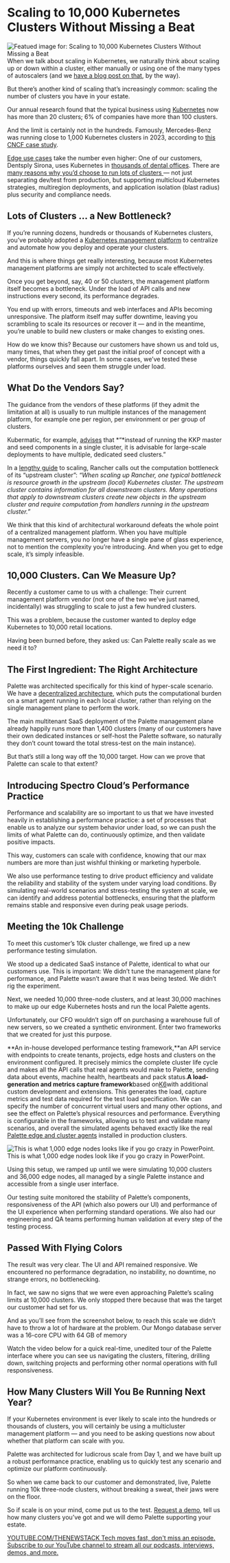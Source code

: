 # Scaling to 10,000 Kubernetes Clusters Without Missing a Beat
![Featued image for: Scaling to 10,000 Kubernetes Clusters Without Missing a Beat](https://cdn.thenewstack.io/media/2024/10/8fb30933-datacenter2-1024x576.jpg)
When we talk about scaling in Kubernetes, we naturally think about scaling up or down within a cluster, either manually or using one of the many types of autoscalers (and we [have a blog post on that](https://www.spectrocloud.com/blog/kubernetes-autoscaling-patterns-hpa-vpa-and-keda), by the way).

But there’s another kind of scaling that’s increasingly common: scaling the number of clusters you have in your estate.

Our annual research found that the typical business using [Kubernetes](https://thenewstack.io/kubernetes/) now has more than 20 clusters; 6% of companies have more than 100 clusters.

And the limit is certainly not in the hundreds. Famously, Mercedes-Benz was running close to 1,000 Kubernetes clusters in 2023, according to [this CNCF case study](https://www.cncf.io/case-studies/mercedes-benz/).

[Edge use cases](https://thenewstack.io/the-challenge-of-scaling-the-intelligent-edge/) take the number even higher: One of our customers, Dentsply Sirona, uses Kubernetes in [thousands of dental offices](https://kccnceu2024.sched.com/event/1YeS4).
There are [many reasons why you’d choose to run lots of clusters ](https://www.spectrocloud.com/blog/why-you-need-kubernetes-multi-cluster-management)— not just separating dev/test from production, but supporting multicloud Kubernetes strategies, multiregion deployments, and application isolation (blast radius) plus security and compliance needs.

## Lots of Clusters … a New Bottleneck?
If you’re running dozens, hundreds or thousands of Kubernetes clusters, you’ve probably adopted a [Kubernetes management platform](https://www.spectrocloud.com/blog/what-is-an-enterprise-kubernetes-management-platform) to centralize and automate how you deploy and operate your clusters.

And this is where things get really interesting, because most Kubernetes management platforms are simply not architected to scale effectively.

Once you get beyond, say, 40 or 50 clusters, the management platform itself becomes a bottleneck. Under the load of API calls and new instructions every second, its performance degrades.

You end up with errors, timeouts and web interfaces and APIs becoming unresponsive. The platform itself may suffer downtime, leaving you scrambling to scale its resources or recover it — and in the meantime, you’re unable to build new clusters or make changes to existing ones.

How do we know this? Because our customers have shown us and told us, many times, that when they get past the initial proof of concept with a vendor, things quickly fall apart. In some cases, we’ve tested these platforms ourselves and seen them struggle under load.

## What Do the Vendors Say?
The guidance from the vendors of these platforms (if they admit the limitation at all) is usually to run multiple instances of the management platform, for example one per region, per environment or per group of clusters.

Kubermatic, for example, [advises](https://docs.kubermatic.com/kubermatic/v2.26/architecture/) that *“*instead of running the KKP master and seed components in a single cluster, it is advisable for large-scale deployments to have multiple, dedicated seed clusters.”

In a [lengthy guide](https://ranchermanager.docs.rancher.com/reference-guides/best-practices/rancher-server/tuning-and-best-practices-for-rancher-at-scale) to scaling, Rancher calls out the computation bottleneck of its “upstream cluster”: *“*When scaling up Rancher, one typical bottleneck is resource growth in the upstream (local) Kubernetes cluster. The upstream cluster contains information for all downstream clusters. Many operations that apply to downstream clusters create new objects in the upstream cluster and require computation from handlers running in the upstream cluster.*”*

We think that this kind of architectural workaround defeats the whole point of a centralized management platform. When you have multiple management servers, you no longer have a single pane of glass experience, not to mention the complexity you’re introducing. And when you get to edge scale, it’s simply infeasible.

## 10,000 Clusters. Can We Measure Up?
Recently a customer came to us with a challenge: Their current management platform vendor (not one of the two we’ve just named, incidentally) was struggling to scale to just a few hundred clusters.

This was a problem, because the customer wanted to deploy edge Kubernetes to 10,000 retail locations.

Having been burned before, they asked us: Can Palette really scale as we need it to?

## The First Ingredient: The Right Architecture
Palette was architected specifically for this kind of hyper-scale scenario. We have a [decentralized architecture](https://www.spectrocloud.com/product/decentralized-architecture), which puts the computational burden on a smart agent running in each local cluster, rather than relying on the single management plane to perform the work.

The main multitenant SaaS deployment of the Palette management plane already happily runs more than 1,400 clusters (many of our customers have their own dedicated instances or self-host the Palette software, so naturally they don’t count toward the total stress-test on the main instance).

But that’s still a long way off the 10,000 target. How can we prove that Palette can scale to that extent?

## Introducing Spectro Cloud’s Performance Practice
Performance and scalability are so important to us that we have invested heavily in establishing a performance practice: a set of processes that enable us to analyze our system behavior under load, so we can push the limits of what Palette can do, continuously optimize, and then validate positive impacts.

This way, customers can scale with confidence, knowing that our max numbers are more than just wishful thinking or marketing hyperbole.

We also use performance testing to drive product efficiency and validate the reliability and stability of the system under varying load conditions. By simulating real-world scenarios and stress-testing the system at scale, we can identify and address potential bottlenecks, ensuring that the platform remains stable and responsive even during peak usage periods.

## Meeting the 10k Challenge
To meet this customer’s 10k cluster challenge, we fired up a new performance testing simulation.

We stood up a dedicated SaaS instance of Palette, identical to what our customers use. This is important: We didn’t tune the management plane for performance, and Palette wasn’t aware that it was being tested. We didn’t rig the experiment.

Next, we needed 10,000 three-node clusters, and at least 30,000 machines to make up our edge Kubernetes hosts and run the local Palette agents.

Unfortunately, our CFO wouldn’t sign off on purchasing a warehouse full of new servers, so we created a synthetic environment. Enter two frameworks that we created for just this purpose.

**An in-house developed performance testing framework,**an API service with endpoints to create tenants, projects, edge hosts and clusters on the environment configured. It precisely mimics the complete cluster life cycle and makes all the API calls that real agents would make to Palette, sending data about events, machine health, heartbeats and pack status.**A load-generation and metrics capture framework**based on[K6](https://k6.io/)with additional custom development and extensions. This generates the load, capture metrics and test data required for the test load specification. We can specify the number of concurrent virtual users and many other options, and see the effect on Palette’s physical resources and performance.
Everything is configurable in the frameworks, allowing us to test and validate many scenarios, and overall the simulated agents behaved exactly like the real [Palette edge and cluster agents](https://thenewstack.io/virtual-kubernetes-clusters-with-spectro-cloud-palette/) installed in production clusters.

![This is what 1,000 edge nodes looks like if you go crazy in PowerPoint.](https://cdn.thenewstack.io/media/2024/10/47e0ecf1-image4-1024x599.png)
This is what 1,000 edge nodes look like if you go crazy in PowerPoint.

Using this setup, we ramped up until we were simulating 10,000 clusters and 36,000 edge nodes, all managed by a single Palette instance and accessible from a single user interface.

Our testing suite monitored the stability of Palette’s components, responsiveness of the API (which also powers our UI) and performance of the UI experience when performing standard operations. We also had our engineering and QA teams performing human validation at every step of the testing process.

## Passed With Flying Colors
The result was very clear. The UI and API remained responsive. We encountered no performance degradation, no instability, no downtime, no strange errors, no bottlenecking.

In fact, we saw no signs that we were even approaching Palette’s scaling limits at 10,000 clusters. We only stopped there because that was the target our customer had set for us.

And as you’ll see from the screenshot below, to reach this scale we didn’t have to throw a lot of hardware at the problem. Our Mongo database server was a 16-core CPU with 64 GB of memory

Watch the video below for a quick real-time, unedited tour of the Palette interface where you can see us navigating the clusters, filtering, drilling down, switching projects and performing other normal operations with full responsiveness.

## How Many Clusters Will You Be Running Next Year?
If your Kubernetes environment is ever likely to scale into the hundreds or thousands of clusters, you will certainly be using a multicluster management platform — and you need to be asking questions now about whether that platform can scale with you.

Palette was architected for ludicrous scale from Day 1, and we have built up a robust performance practice, enabling us to quickly test any scenario and optimize our platform continuously.

So when we came back to our customer and demonstrated, live, Palette running 10k three-node clusters, without breaking a sweat, their jaws were on the floor.

So if scale is on your mind, come put us to the test. [Request a demo](https://www.spectrocloud.com/get-started), tell us how many clusters you’ve got and we will demo Palette supporting your estate.

[
YOUTUBE.COM/THENEWSTACK
Tech moves fast, don't miss an episode. Subscribe to our YouTube
channel to stream all our podcasts, interviews, demos, and more.
](https://youtube.com/thenewstack?sub_confirmation=1)